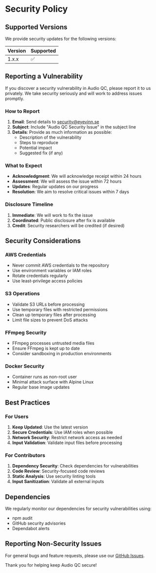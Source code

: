 # Security Policy

## Supported Versions

We provide security updates for the following versions:

| Version | Supported          |
| ------- | ------------------ |
| 1.x.x   | :white_check_mark: |

## Reporting a Vulnerability

If you discover a security vulnerability in Audio QC, please report it to us privately. We take security seriously and will work to address issues promptly.

### How to Report

1. **Email**: Send details to security@eyevinn.se
2. **Subject**: Include "Audio QC Security Issue" in the subject line
3. **Details**: Provide as much information as possible:
   - Description of the vulnerability
   - Steps to reproduce
   - Potential impact
   - Suggested fix (if any)

### What to Expect

- **Acknowledgment**: We will acknowledge receipt within 24 hours
- **Assessment**: We will assess the issue within 72 hours
- **Updates**: Regular updates on our progress
- **Resolution**: We aim to resolve critical issues within 7 days

### Disclosure Timeline

1. **Immediate**: We will work to fix the issue
2. **Coordinated**: Public disclosure after fix is available
3. **Credit**: Security researchers will be credited (if desired)

## Security Considerations

### AWS Credentials

- Never commit AWS credentials to the repository
- Use environment variables or IAM roles
- Rotate credentials regularly
- Use least-privilege access policies

### S3 Operations

- Validate S3 URLs before processing
- Use temporary files with restricted permissions
- Clean up temporary files after processing
- Limit file sizes to prevent DoS attacks

### FFmpeg Security

- FFmpeg processes untrusted media files
- Ensure FFmpeg is kept up to date
- Consider sandboxing in production environments

### Docker Security

- Container runs as non-root user
- Minimal attack surface with Alpine Linux
- Regular base image updates

## Best Practices

### For Users

1. **Keep Updated**: Use the latest version
2. **Secure Credentials**: Use IAM roles when possible
3. **Network Security**: Restrict network access as needed
4. **Input Validation**: Validate input files before processing

### For Contributors

1. **Dependency Security**: Check dependencies for vulnerabilities
2. **Code Review**: Security-focused code reviews
3. **Static Analysis**: Use security linting tools
4. **Input Sanitization**: Validate all external inputs

## Dependencies

We regularly monitor our dependencies for security vulnerabilities using:

- npm audit
- GitHub security advisories
- Dependabot alerts

## Reporting Non-Security Issues

For general bugs and feature requests, please use our [GitHub Issues](https://github.com/Eyevinn/audio-qc/issues).

Thank you for helping keep Audio QC secure!
